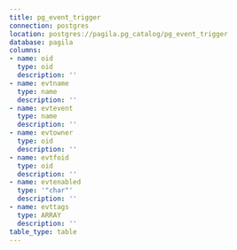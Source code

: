 ```yaml
---
title: pg_event_trigger
connection: postgres
location: postgres://pagila.pg_catalog/pg_event_trigger
database: pagila
columns:
- name: oid
  type: oid
  description: ''
- name: evtname
  type: name
  description: ''
- name: evtevent
  type: name
  description: ''
- name: evtowner
  type: oid
  description: ''
- name: evtfoid
  type: oid
  description: ''
- name: evtenabled
  type: '"char"'
  description: ''
- name: evttags
  type: ARRAY
  description: ''
table_type: table
---
```



